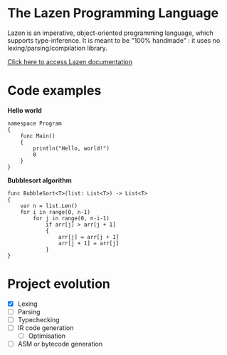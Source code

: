 
# The Lazen Programming Language
Lazen is an imperative, object-oriented programming language, which supports type-inference. It is meant to be "100% handmade" : it uses no lexing/parsing/compilation library.

[Click here to access Lazen documentation](https://github.com/Jomtek/LazenLang/blob/master/DOC.md)

# Code examples
**Hello world**

    namespace Program
    {
	    func Main()
	    {
	    	println("Hello, world!")
	    	0
	    }
	}

**Bubblesort algorithm**

    func BubbleSort<T>(list: List<T>) -> List<T>
    {
    	var n = list.Len()
    	for i in range(0, n-1)
    		for j in range(0, n-i-1)
    			if arr[j] > arr[j + 1]
    			{
    				arr[j] = arr[j + 1]
    				arr[j + 1] = arr[j]
    			}
    }

# Project evolution

 - [x] Lexing
 - [ ] Parsing
 - [ ] Typechecking
 - [ ] IR code generation
	 - [ ] Optimisation
 - [ ] ASM or bytecode generation